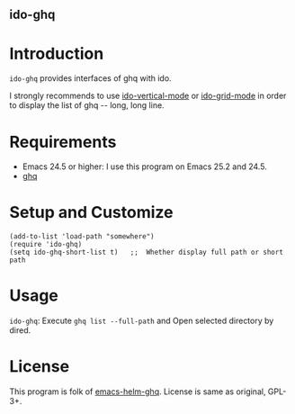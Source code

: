 ido-ghq
-------

Introduction
============

`ido-ghq` provides interfaces of ghq with ido.

I strongly recommends to use [ido-vertical-mode](https://github.com/creichert/ido-vertical-mode.el]) or [ido-grid-mode](https://github.com/larkery/ido-grid-mode.el) in order to display the list of ghq -- long, long line.

Requirements
============

* Emacs 24.5 or higher: I use this program on Emacs 25.2 and 24.5.
* [ghq](https://github.com/motemen/ghq)

Setup and Customize
===================

``` common-lisp
(add-to-list 'load-path "somewhere")
(require 'ido-ghq)
(setq ido-ghq-short-list t)   ;;  Whether display full path or short path
```

Usage
=====

`ido-ghq`: Execute `ghq list --full-path` and Open selected directory by dired.


License
=======

This program is folk of [emacs-helm-ghq](https://github.com/masutaka/emacs-helm-ghq).
License is same as original, GPL-3+.

